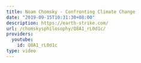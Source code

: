 ```yaml
---
title: Noam Chomsky - Confronting Climate Change
date: "2019-09-15T10:31:30+08:00"
description: https://earth-strike.com/
url: /chomskysphilosophy/Q8A1_rL0d1c/
providers:
  youtube:
    id: Q8A1_rL0d1c
type: video
---
```

